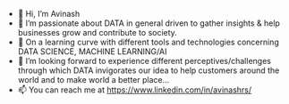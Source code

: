 - 👋 Hi, I’m Avinash
- 👀 I’m passionate about DATA in general driven to gather insights & help businesses grow and contribute to society.
- 🌱 On a learning curve with different tools and technologies concerning DATA SCIENCE, MACHINE LEARNING/AI
- 💞️ I’m looking forward to experience different perceptives/challenges through which DATA invigorates our idea to help customers around the world and to make world a better place...
- 📫 You can reach me at https://www.linkedin.com/in/avinashrs/

<!---
rsasmack/rsasmack is a ✨ special ✨ repository because its `README.md` (this file) appears on your GitHub profile.
You can click the Preview link to take a look at your changes.
--->
